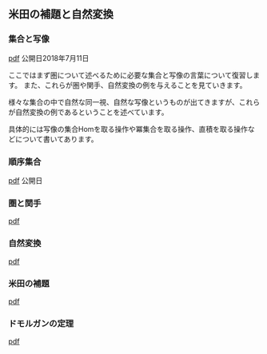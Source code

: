 ## 米田の補題と自然変換

### 集合と写像
[pdf](set.pdf)
公開日2018年7月11日

ここではまず圏について述べるために必要な集合と写像の言葉について復習します。
また、これらが圏や関手、自然変換の例を与えることを見ていきます。

様々な集合の中で自然な同一視、自然な写像というものが出てきますが、これらが自然変換の例であるということを述べています。

具体的には写像の集合Homを取る操作や冪集合を取る操作、直積を取る操作などについて書いてあります。

### 順序集合
[pdf](poset.pdf)
公開日

### 圏と関手
[pdf](cat_funct.pdf)

### 自然変換
[pdf](nat_trans.pdf)

### 米田の補題
[pdf](yoneda.pdf)

### ドモルガンの定理
[pdf](demorgan.pdf)